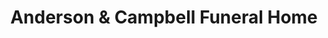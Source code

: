 ---
title: "Anderson & Campbell Funeral Home"
url: /whiting/anderson-and-campbell-funeral-home/
shop: funeral directors
---